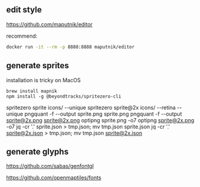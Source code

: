 

## edit style

https://github.com/maputnik/editor

recommend:
```bash
docker run -it --rm -p 8888:8888 maputnik/editor
```

## generate sprites

installation is tricky on MacOS
```
brew install mapnik
npm install -g @beyondtracks/spritezero-cli
```

spritezero sprite icons/ --unique
spritezero sprite@2x icons/ --retina --unique
pngquant -f --output sprite.png sprite.png
pngquant -f --output sprite@2x.png sprite@2x.png
optipng sprite.png -o7
optipng sprite@2x.png -o7
jq -cr '.' sprite.json > tmp.json; mv tmp.json sprite.json
jq -cr '.' sprite@2x.json > tmp.json; mv tmp.json sprite@2x.json

## generate glyphs

https://github.com/sabas/genfontgl

https://github.com/openmaptiles/fonts

